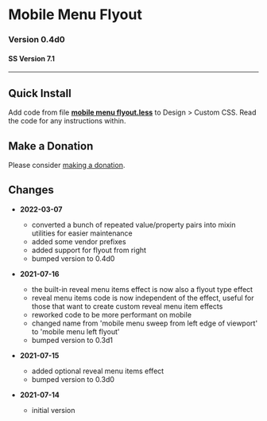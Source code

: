 # Mobile Menu Flyout

### Version 0.4d0

#### SS Version 7.1

---

## Quick Install

Add code from file
**[mobile menu flyout.less](mobile%20menu%20flyout.less#L1)**
to Design > Custom CSS. Read the code for any instructions within.

## Make a Donation

Please consider
[making a donation](https://github.com/tomsWebConsulting/twcsl#make-a-donation).

## Changes

* **2022-03-07**

  * converted a bunch of repeated value/property pairs into mixin utilities for
    easier maintenance
  * added some vendor prefixes
  * added support for flyout from right
  * bumped version to 0.4d0
  
* **2021-07-16**

  * the built-in reveal menu items effect is now also a flyout type effect
  * reveal menu items code is now independent of the effect, useful for those
    that want to create custom reveal menu item effects
  * reworked code to be more performant on mobile
  * changed name from 'mobile menu sweep from left edge of viewport' to 'mobile
    menu left flyout'
  * bumped version to 0.3d1
  
* **2021-07-15**

  * added optional reveal menu items effect
  * bumped version to 0.3d0
  
* **2021-07-14**

  * initial version
